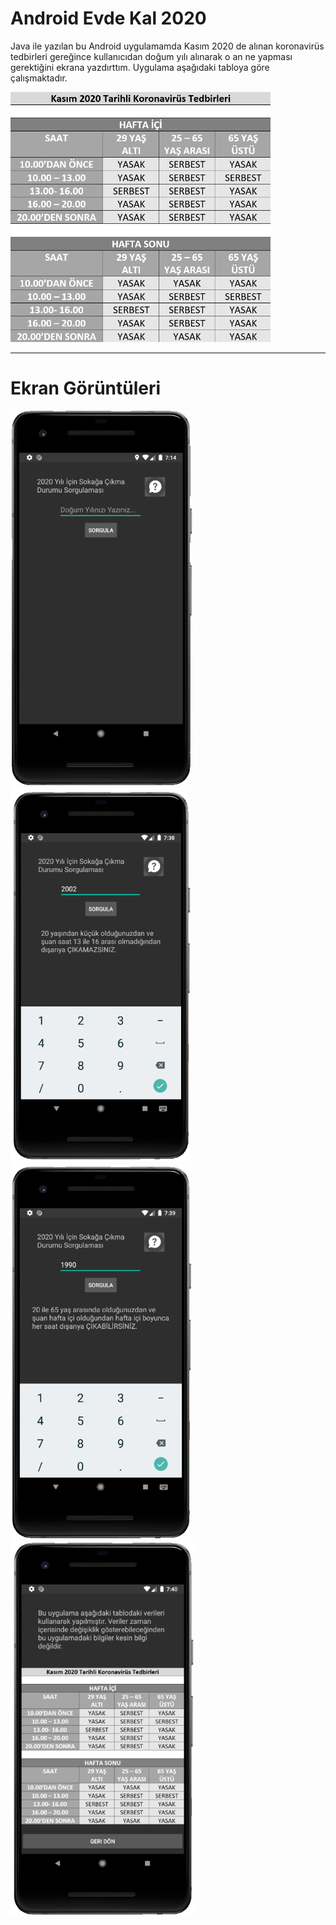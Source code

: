 # Android Evde Kal 2020

Java ile yazılan bu Android uygulamamda Kasım 2020 de alınan koronavirüs tedbirleri gereğince kullanıcıdan doğum yılı alınarak o an ne yapması gerektiğini ekrana yazdırttım.
Uygulama aşağıdaki tabloya göre çalışmaktadır.

<img src="tablo.png" height="400">

---

# Ekran Görüntüleri
<img src="Screenshotgif.gif" height="600"><img src="Screenshot1.jpg" height="600"><img src="Screenshot2.jpg" height="600"><img src="Screenshot3.jpg" height="600">
